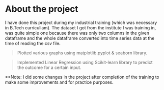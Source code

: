 # About the project
I have done this project during my industrial training (which was necessary in B.Tech curricullam). The dataset I got from the institute I was training in, was quite simple one because there was only two columns in the given dataframe and the whole dataframe converted into time series data at the time of reading the csv file.
> Plotted various graphs using matplotlib.pyplot & seaborn library.

> Implemented Linear Regression using Scikit-learn library to predict the outcome for a certain input.

**Note: I did some changes in the project after completion of the training to make some improvements and for practice purposes.

